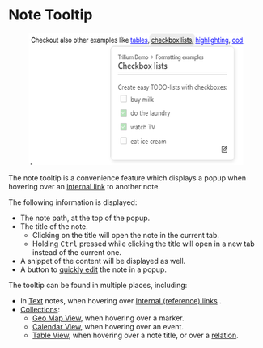 # Note Tooltip
<figure class="image image-style-align-right"><img style="aspect-ratio:505/261;" src="Note Tooltip_image.png" width="505" height="261"></figure>

The note tooltip is a convenience feature which displays a popup when hovering over an [internal link](../../Note%20Types/Text/Links/Internal%20\(reference\)%20links.md) to another note.

The following information is displayed:

*   The note path, at the top of the popup.
*   The title of the note.
    *   Clicking on the title will open the note in the current tab.
    *   Holding <kbd>Ctrl</kbd> pressed while clicking the title will open in a new tab instead of the current one.
*   A snippet of the content will be displayed as well.
*   A button to [quickly edit](Quick%20edit.md) the note in a popup.

The tooltip can be found in multiple places, including:

*   In <a class="reference-link" href="../../Note%20Types/Text.md">Text</a> notes, when hovering over <a class="reference-link" href="../../Note%20Types/Text/Links/Internal%20(reference)%20links.md">Internal (reference) links</a> .
*   <a class="reference-link" href="../../Collections.md">Collections</a>: 
    *   <a class="reference-link" href="../../Collections/Geo%20Map%20View.md">Geo Map View</a>, when hovering over a marker.
    *   <a class="reference-link" href="../../Collections/Calendar%20View.md">Calendar View</a>, when hovering over an event.
    *   <a class="reference-link" href="../../Collections/Table%20View.md">Table View</a>, when hovering over a note title, or over a [relation](../../Advanced%20Usage/Attributes/Relations.md).
